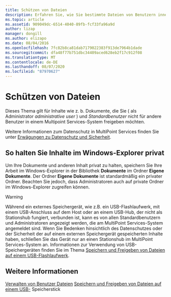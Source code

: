 ```yaml
---
title: Schützen von Dateien
description: Erfahren Sie, wie Sie bestimmte Dateien von Benutzern innerhalb von Multipoint Services schützen.
ms.topic: article
ms.assetid: 909049dc-6514-4040-89fb-fcf33fa96a9d
author: lizap
manager: dongill
ms.author: elizapo
ms.date: 08/04/2016
ms.openlocfilehash: 7fc82b8ca81dab7179022383f913de7964b1dade
ms.sourcegitcommit: dfa48f77b751dbc34409aced628eb2f17c912f08
ms.translationtype: MT
ms.contentlocale: de-DE
ms.lasthandoff: 08/07/2020
ms.locfileid: "87970627"
---
```

# <a name="keep-files-private"></a>Schützen von Dateien
Dieses Thema gilt für Inhalte wie z. b. Dokumente, die Sie \( als Administrator *administrative user* \) und *Standardbenutzer* nicht für andere Benutzer in einem Multipoint Services-System freigeben möchten.

Weitere Informationen zum Datenschutz in MultiPoint Services finden Sie unter [Erwägungen zu Datenschutz und Sicherheit](Privacy-and-Security-Considerations.md).

## <a name="to-keep-content-private-in-windows-explorer"></a>So halten Sie Inhalte im Windows-Explorer privat

Um Ihre Dokumente und anderen Inhalt privat zu halten, speichern Sie Ihre Arbeit im Windows-Explorer in der Bibliothek **Dokumente** im Ordner **Eigene Dokumente**. Der Ordner **Eigene Dokumente** ist standardmäßig ein privater Ordner. Beachten Sie jedoch, dass Administratoren auch auf private Ordner im Windows-Explorer zugreifen können.

> [!WARNING]
> Während ein externes Speichergerät, wie z.B. ein USB-Flashlaufwerk, mit einem USB-Anschluss auf dem Host oder an einem USB-Hub, der nicht als Stationshub fungiert, verbunden ist, kann es von allen Standardbenutzern und Administratoren angezeigt werden, die am MultiPoint Services-System angemeldet sind. Wenn Sie Bedenken hinsichtlich des Datenschutzes oder der Sicherheit der auf einem externen Speichergerät gespeicherten Inhalte haben, schließen Sie das Gerät nur an einen Stationshub im MultiPoint Services-System an. Informationen zur Verwendung von USB-Speichergeräten finden Sie im Thema [Speichern und Freigeben von Dateien auf einem USB-Flashlaufwerk](Save-and-Share-Files-on-a-USB-Flash-Drive.md).

## <a name="see-also"></a>Weitere Informationen
[Verwalten von Benutzer Dateien](Manage-User-Files.md) 
 [Speichern und Freigeben von Dateien auf einem USB-](Save-and-Share-Files-on-a-USB-Flash-Drive.md) Speicherstick